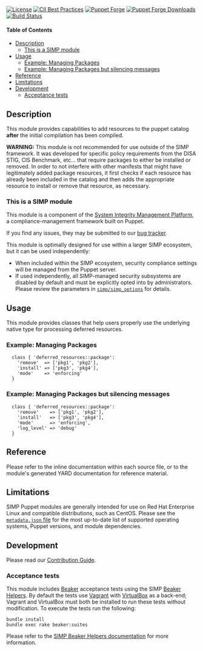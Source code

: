 [![License](https://img.shields.io/:license-apache-blue.svg)](http://www.apache.org/licenses/LICENSE-2.0.html)
[![CII Best Practices](https://bestpractices.coreinfrastructure.org/projects/73/badge)](https://bestpractices.coreinfrastructure.org/projects/73)
[![Puppet Forge](https://img.shields.io/puppetforge/v/simp/deferred_resources.svg)](https://forge.puppetlabs.com/simp/deferred_resources)
[![Puppet Forge Downloads](https://img.shields.io/puppetforge/dt/simp/deferred_resources.svg)](https://forge.puppetlabs.com/simp/deferred_resources)
[![Build Status](https://travis-ci.org/simp/pupmod-simp-deferred_resources.svg)](https://travis-ci.org/simp/pupmod-simp-deferred_resources)

#### Table of Contents

<!-- vim-markdown-toc GFM -->

* [Description](#description)
  * [This is a SIMP module](#this-is-a-simp-module)
* [Usage](#usage)
  * [Example: Managing Packages](#example-managing-packages)
  * [Example: Managing Packages but silencing messages](#example-managing-packages-but-silencing-messages)
* [Reference](#reference)
* [Limitations](#limitations)
* [Development](#development)
  * [Acceptance tests](#acceptance-tests)

<!-- vim-markdown-toc -->

## Description

This module provides capabilities to add resources to the puppet catalog
**after** the initial compilation has been compiled.

**WARNING:** This module is not recommended for use outside of the SIMP
framework. It was developed for specific policy requirements from the DISA
STIG, CIS Benchmark, etc... that require packages to either be installed or
removed.  In order to not interfere with other manifests that might have
legitimately added package resources, it first checks if each resource has
already been included in the catalog and then adds the appropriate resource
to install or remove that resource, as necessary.

### This is a SIMP module

This module is a component of the [System Integrity Management
Platform](https://github.com/NationalSecurityAgency/SIMP), a
compliance-management framework built on Puppet.

If you find any issues, they may be submitted to our [bug
tracker](https://simp-project.atlassian.net/).


This module is optimally designed for use within a larger SIMP ecosystem, but
it can be used independently:

 * When included within the SIMP ecosystem, security compliance settings will
   be managed from the Puppet server.
 * If used independently, all SIMP-managed security subsystems are disabled by
   default and must be explicitly opted into by administrators.  Please review
   the parameters in
   [`simp/simp_options`](https://github.com/simp/pupmod-simp-simp_options) for
   details.

## Usage

This module provides classes that help users properly use the underlying native
type for processing deferred resources.

### Example: Managing Packages

```
  class { 'deferred_resources::package':
    'remove'  => ['pkg1', 'pkg2'],
    'install' => ['pkg3', 'pkg4'],
    'mode'    => 'enforcing'
  }
```

### Example: Managing Packages but silencing messages

```
  class { 'deferred_resources::package':
    'remove'    => ['pkg1', 'pkg2'],
    'install'   => ['pkg3', 'pkg4'],
    'mode'      => 'enforcing',
    'log_level' => 'debug'
  }
```

## Reference

Please refer to the inline documentation within each source file, or to the
module's generated YARD documentation for reference material.

## Limitations

SIMP Puppet modules are generally intended for use on Red Hat Enterprise Linux
and compatible distributions, such as CentOS. Please see the
[`metadata.json` file](./metadata.json) for the most up-to-date list of
supported operating systems, Puppet versions, and module dependencies.

## Development


Please read our [Contribution Guide](http://simp-doc.readthedocs.io/en/stable/contributors_guide/index.html).

### Acceptance tests

This module includes [Beaker](https://github.com/puppetlabs/beaker) acceptance
tests using the SIMP [Beaker Helpers](https://github.com/simp/rubygem-simp-beaker-helpers).
By default the tests use [Vagrant](https://www.vagrantup.com/) with
[VirtualBox](https://www.virtualbox.org) as a back-end; Vagrant and VirtualBox
must both be installed to run these tests without modification. To execute the
tests run the following:

```shell
bundle install
bundle exec rake beaker:suites
```


Please refer to the [SIMP Beaker Helpers documentation](https://github.com/simp/rubygem-simp-beaker-helpers/blob/master/README.md)
for more information.
